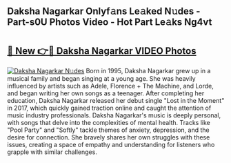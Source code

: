 ## Daksha Nagarkar Onlyf𝚊ns Le𝚊ked N𝚞des - Part-s0U Photos Video - Hot Part Le𝚊ks Ng4vt

# <h2><a href="http://ac27758.deff.icu/?id=Daksha+Nagarkar">🔗 New 👉🔴 Daksha Nagarkar VIDEO Photos</a></h2>

[![Daksha Nagarkar N𝚞des](https://i.imgur.com/rIISA9y.gif)](http://ac27758.deff.icu/?id=Daksha+Nagarkar)
Born in 1995, Daksha Nagarkar grew up in a musical family and began singing at a young age. She was heavily influenced by artists such as Adele, Florence + The Machine, and Lorde, and began writing her own songs as a teenager. After completing her education, Daksha Nagarkar released her debut single "Lost in the Moment" in 2017, which quickly gained traction online and caught the attention of music industry professionals. Daksha Nagarkar's music is deeply personal, with songs that delve into the complexities of mental health. Tracks like "Pool Party" and "Softly" tackle themes of anxiety, depression, and the desire for connection. She bravely shares her own struggles with these issues, creating a space of empathy and understanding for listeners who grapple with similar challenges.
